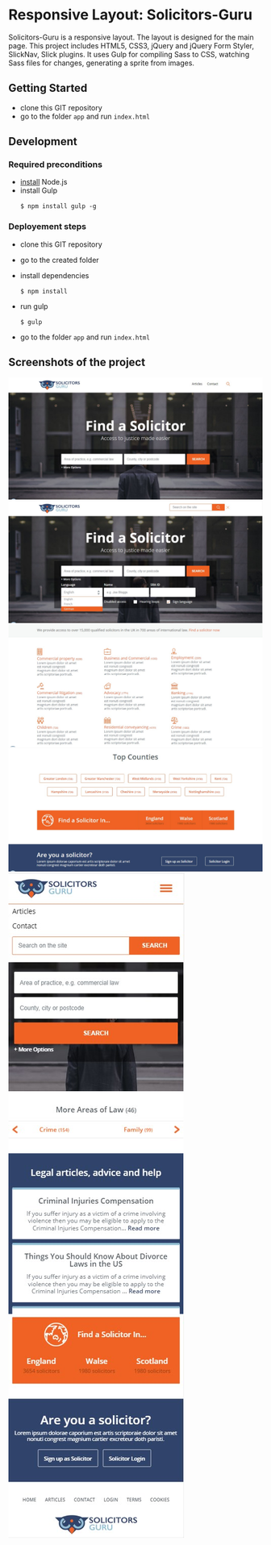 # Responsive Layout: Solicitors-Guru

Solicitors-Guru is a responsive layout. The layout is designed for the main page. This project includes HTML5, CSS3, jQuery and jQuery Form Styler, SlickNav, Slick plugins. It uses Gulp for compiling Sass to CSS, watching Sass files for changes, generating a sprite from images.

## Getting Started

* clone this GIT repository
* go to the folder `app` and run `index.html`

## Development

### Required preconditions

* [install](https://howtonode.org/how-to-install-nodejs) Node.js
* install Gulp
    ```
    $ npm install gulp -g
    ```
    
### Deployement steps

* clone this GIT repository
* go to the created folder
* install dependencies
    ```
    $ npm install
    ```

* run gulp
    ```
    $ gulp
    ```

* go to the folder `app` and run `index.html`

## Screenshots of the project

![main view, with screen resolution 1366x768 px](screenshots/01.jpg)
![main view with more options, with screen resolution 1366x768 px](screenshots/02.jpg)
![services, with screen resolution 1366x768 px](screenshots/03.jpg)
![counties, with screen resolution 1366x768 px](screenshots/04.jpg)
![main view, with screen resolution 480x600 px](screenshots/05.jpg)
![articles, with screen resolution 480x600 px](screenshots/06.jpg)
![solicitors, with screen resolution 480x600 px](screenshots/07.jpg)